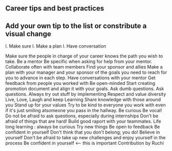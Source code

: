 ## Career tips and best practices

## Add your own tip to the list or constribute a visual change

l. Make sure
l. Make a plan
l. Have conversation

 Make sure the people in charge of your career knows the path you wish to take.
 Be a mentor
 Be specific when asking for help from your mentor.
 Collaborate often with team members
 Find your sponsor and allies
 Make a plan with your manager and your sponsor of the goals you need to reach for you to advance in each step.
 Have conversations with your mentor
 Get feedback from people you worked with
 Be open-minded
 Start creating promotion document and align it with your goals.
  Ask dumb questions.
  Ask questions.
Always try out stuff by implementing
Respect and value diversity
Live, Love, Laugh and keep Learning
Share knowledge with those around you
Stand up for your values
Try to be kind to everyone you work with even if it's just smiling atsomeone you pass in the hallway.
Be curious
Be vocal!
Do not be afraid to ask questions, especially during internships
Don't be afraid of things that are hard!
Build good raport with your teammates.
Life long learning : always be curious 
Try new things
Be open to feedback
Be confident in yourself 
Don't think that you don't belong; you do!
Believe in yourself
Don't be afraid to take up new challenges and enjoy yourself in the process
Be confident in yourself <-- this is important
Contribution by Ruchi
